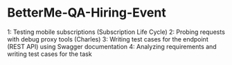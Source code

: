 # BetterMe-QA-Hiring-Event
1: Testing mobile subscriptions (Subscription Life Cycle) 2: Probing requests with debug proxy tools (Charles) 3: Writing test cases for the endpoint (REST API) using Swagger documentation 4: Analyzing requirements and writing test cases for the task
